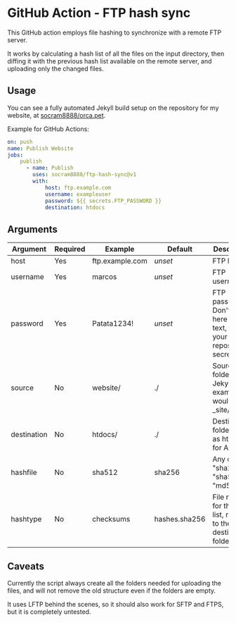 GitHub Action - FTP hash sync
=============================

This GitHub action employs file hashing to synchronize with a remote FTP server.

It works by calculating a hash list of all the files on the input directory, then diffing it with the previous hash list available on the remote server, and uploading only the changed files.

Usage
-----

You can see a fully automated Jekyll build setup on the repository for my website, at [socram8888/orca.pet](https://github.com/socram8888/orca.pet/blob/master/.github/workflows/main.yml).

Example for GitHub Actions:

```yml
on: push
name: Publish Website
jobs:
    publish
      - name: Publish
        uses: socram8888/ftp-hash-sync@v1
        with:
            host: ftp.example.com
            username: exampleuser
            password: ${{ secrets.FTP_PASSWORD }}
            destination: htdocs
```

Arguments
---------

| Argument    | Required | Example         | Default       | Description                                                                    |
|-------------|----------|-----------------|---------------|--------------------------------------------------------------------------------|
| host        |   Yes    | ftp.example.com | _unset_       | FTP host                                                                       |
| username    |   Yes    | marcos          | _unset_       | FTP username                                                                   |
| password    |   Yes    | Patata1234!     | _unset_       | FTP password. Don't put it here in plain text, use your repositories' secrets! |
| source      |    No    | website/        | ./            | Source folder. For Jekyll, for example, it would be _site/                     |
| destination |    No    | htdocs/         | ./            | Destination folder, such as htdocs for Apache.                                 |
| hashfile    |    No    | sha512          | sha256        | Any of "sha256", "sha512" or "md5".                                            |
| hashtype    |    No    | checksums       | hashes.sha256 | File name for the hash list, relative to the destination folder.               |

Caveats
-------

Currently the script always create all the folders needed for uploading the files, and will not remove the old structure even if the folders are empty.

It uses LFTP behind the scenes, so it should also work for SFTP and FTPS, but it is completely untested.
